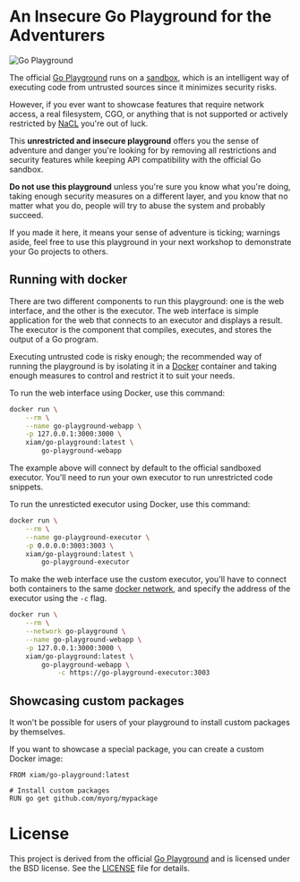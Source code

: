 # An Insecure Go Playground for the Adventurers

![Go Playground](https://assets.xiam.io/projects/go-playground.png)

The official [Go Playground][2] runs on a [sandbox][5], which is an intelligent
way of executing code from untrusted sources since it minimizes security risks.

However, if you ever want to showcase features that require network access, a
real filesystem, CGO, or anything that is not supported or actively restricted
by [NaCL][6] you're out of luck.

This **unrestricted and insecure playground** offers you the sense of adventure
and danger you're looking for by removing all restrictions and security
features while keeping API compatibility with the official Go sandbox.

**Do not use this playground** unless you're sure you know what you're doing,
taking enough security measures on a different layer, and you know that no
matter what you do, people will try to abuse the system and probably succeed.

If you made it here, it means your sense of adventure is ticking; warnings
aside, feel free to use this playground in your next workshop to demonstrate
your Go projects to others.

## Running with docker

There are two different components to run this playground: one is the web
interface, and the other is the executor. The web interface is simple
application for the web that connects to an executor and displays a result. The
executor is the component that compiles, executes, and stores the output of a
Go program.

Executing untrusted code is risky enough; the recommended way of running the
playground is by isolating it in a [Docker][4] container and taking enough
measures to control and restrict it to suit your needs.

To run the web interface using Docker, use this command:

```sh
docker run \
    --rm \
    --name go-playground-webapp \
    -p 127.0.0.1:3000:3000 \
    xiam/go-playground:latest \
        go-playground-webapp
```

The example above will connect by default to the official sandboxed executor.
You'll need to run your own executor to run unrestricted code snippets.

To run the unresticted executor using Docker, use this command:

```sh
docker run \
    --rm \
    --name go-playground-executor \
    -p 0.0.0.0:3003:3003 \
    xiam/go-playground:latest \
        go-playground-executor
```

To make the web interface use the custom executor, you'll have to connect both
containers to the same [docker network][7], and specify the address of the
executor using the `-c` flag.

```sh
docker run \
    --rm \
    --network go-playground \
    --name go-playground-webapp \
    -p 127.0.0.1:3000:3000 \
    xiam/go-playground:latest \
        go-playground-webapp \
            -c https://go-playground-executor:3003
```

## Showcasing custom packages

It won't be possible for users of your playground to install custom packages by
themselves.

If you want to showcase a special package, you can create a custom Docker
image:

```
FROM xiam/go-playground:latest

# Install custom packages
RUN go get github.com/myorg/mypackage
```

# License

This project is derived from the official [Go Playground][3] and is licensed
under the BSD license. See the [LICENSE](LICENSE) file for details.

[1]: https://www.golang.org/
[2]: https://play.golang.org/
[3]: https://github.com/golang/playground
[4]: https://www.docker.com/
[5]: https://en.wikipedia.org/wiki/Sandbox_(computer_security)
[6]: https://en.wikipedia.org/wiki/Google_Native_Client
[7]: https://docs.docker.com/engine/network/
